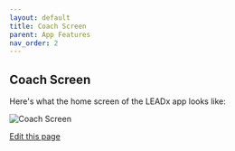 ```yaml
---
layout: default
title: Coach Screen
parent: App Features
nav_order: 2
---
```


## Coach Screen

Here's what the home screen of the LEADx app looks like:

![Coach Screen](https://previews.dropbox.com/p/thumb/ABFC1cdXmGAb5rAAi0zU6cqxOi6EjOzsNoJtmTlZSvGaLC2MIRjX7YXk8oziYvLyIEfm5ciOHqKhhKEZzk9QmzMemSIY39Ez_3Eg6Lh77NKtRlJxmVL9spYCFSLcmhLE4JR6dTdqVj_C749pGTyAxdaMZYlOZkanqzX3P_D0j80T1OJJLsxWiZhmtPZCi7rzl0XXa0u_1AlbW1-92QRVFsZBnjZ9NIMv6BDssNWrAxLb9c1qbz3jnIiPw8ZfJ2J53UBOzC_XufkbwnUhZVc_iXNQB9qjVWmJZt8sLVkXramRJh-mOH8gKuuI5IM3gPZX53ggJjoI1WayYe7HcHl7ubD0q3iRkdFB6hlWKc_qAR2ypQ/p.png?fv_content=true&size_mode=5)

<a href="{{site.github.repository_url}}/blob/gh-pages/{{page.path}}">Edit this page</a>